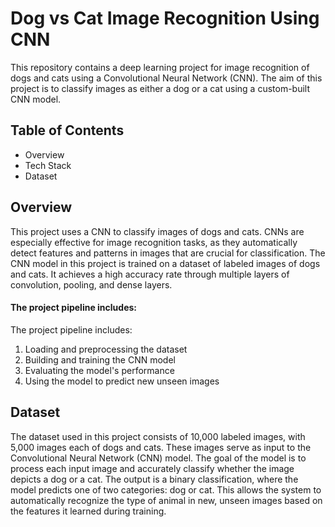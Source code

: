 # Dog vs Cat Image Recognition Using CNN
This repository contains a deep learning project for image recognition of dogs and cats using a Convolutional Neural Network (CNN). The aim of this project is to classify images as either a dog or a cat using a custom-built CNN model.

## Table of Contents
<ul>
  <li>Overview</li>
  <li>Tech Stack</li>
  <li>Dataset</li>
</ul>


## Overview
This project uses a CNN to classify images of dogs and cats. CNNs are especially effective for image recognition tasks, as they automatically detect features and patterns in images that are crucial for classification. The CNN model in this project is trained on a dataset of labeled images of dogs and cats. It achieves a high accuracy rate through multiple layers of convolution, pooling, and dense layers.

#### The project pipeline includes:

<p>The project pipeline includes:</p>
<ol>
  <li>Loading and preprocessing the dataset</li>
  <li>Building and training the CNN model</li>
  <li>Evaluating the model's performance</li>
  <li>Using the model to predict new unseen images</li>
</ol>

## Dataset

The dataset used in this project consists of 10,000 labeled images, with 5,000 images each of dogs and cats. These images serve as input to the Convolutional Neural Network (CNN) model. The goal of the model is to process each input image and accurately classify whether the image depicts a dog or a cat. The output is a binary classification, where the model predicts one of two categories: dog or cat. This allows the system to automatically recognize the type of animal in new, unseen images based on the features it learned during training.






